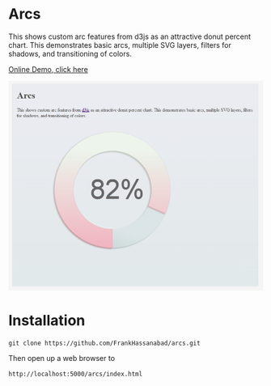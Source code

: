 Arcs
=======

This shows custom arc features from d3js as an attractive donut percent chart. This demonstrates basic arcs,
multiple SVG layers, filters for shadows, and transitioning of colors.

[Online Demo, click here](https://rawgithub.com/FrankHassanabad/arcs/master/index.html)

<p align="center">
  <img src="readme-media/arcs.png?raw=true" alt="Arcs Screen Shot"/>
</p>

# Installation
```
git clone https://github.com/FrankHassanabad/arcs.git
```

Then open up a web browser to
```
http://localhost:5000/arcs/index.html
```
